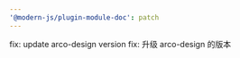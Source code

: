 ```yaml
---
'@modern-js/plugin-module-doc': patch
---
```


fix: update arco-design version
fix: 升级 arco-design 的版本
